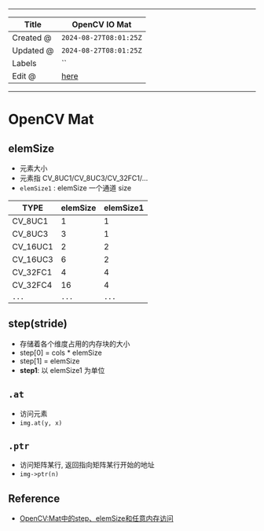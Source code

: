 -----

| Title     | OpenCV IO Mat                                         |
| --------- | ----------------------------------------------------- |
| Created @ | `2024-08-27T08:01:25Z`                                |
| Updated @ | `2024-08-27T08:01:25Z`                                |
| Labels    | \`\`                                                  |
| Edit @    | [here](https://github.com/junxnone/aiwiki/issues/473) |

-----

# OpenCV Mat

## elemSize

  - 元素大小
  - 元素指 CV\_8UC1/CV\_8UC3/CV\_32FC1/...
  - `elemSize1` : elemSize 一个通道 size

| TYPE      | elemSize | elemSize1 |
| --------- | -------- | --------- |
| CV\_8UC1  | 1        | 1         |
| CV\_8UC3  | 3        | 1         |
| CV\_16UC1 | 2        | 2         |
| CV\_16UC3 | 6        | 2         |
| CV\_32FC1 | 4        | 4         |
| CV\_32FC4 | 16       | 4         |
| `...`     | `...`    | `...`     |

## step(stride)

  - 存储着各个维度占用的内存块的大小
  - step\[0\] = cols \* elemSize
  - step\[1\] = elemSize
  - **step1**: 以 elemSize1 为单位

## `.at`

  - 访问元素
  - `img.at(y, x)`

## `.ptr`

  - 访问矩阵某行, 返回指向矩阵某行开始的地址
  - `img->ptr(n)`

## Reference

  - [OpenCV:Mat中的step、elemSize和任意内存访问](https://zhuanlan.zhihu.com/p/507103729)
